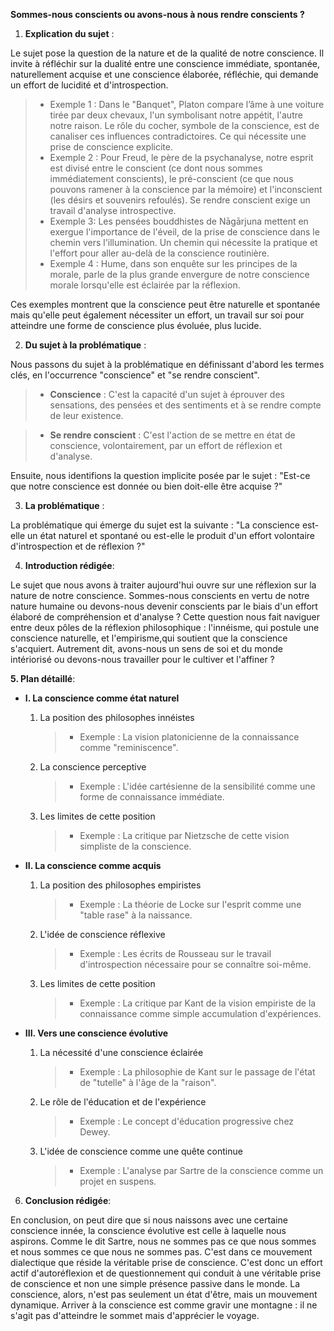 **Sommes-nous conscients ou avons-nous à nous rendre conscients ?**

1. **Explication du sujet** :

Le sujet pose la question de la nature et de la qualité de notre conscience. Il invite à réfléchir sur la dualité entre une conscience immédiate, spontanée, naturellement acquise et une conscience élaborée, réfléchie, qui demande un effort de lucidité et d'introspection. 

> - Exemple 1 : Dans le "Banquet", Platon compare l’âme à une voiture tirée par deux chevaux, l'un symbolisant notre appétit, l'autre notre raison. Le rôle du cocher, symbole de la conscience, est de canaliser ces influences contradictoires. Ce qui nécessite une prise de conscience explicite.
> - Exemple 2 : Pour Freud, le père de la psychanalyse, notre esprit est divisé entre le conscient (ce dont nous sommes immédiatement conscients), le pré-conscient (ce que nous pouvons ramener à la conscience par la mémoire) et l'inconscient (les désirs et souvenirs refoulés). Se rendre conscient exige un travail d'analyse introspective.
> - Exemple 3: Les pensées bouddhistes de Nāgārjuna mettent en exergue l'importance de l'éveil, de la prise de conscience dans le chemin vers l'illumination. Un chemin qui nécessite la pratique et l'effort pour aller au-delà de la conscience routinière.
> - Exemple 4 : Hume, dans son enquête sur les principes de la morale, parle de la plus grande envergure de notre conscience morale lorsqu'elle est éclairée par la réflexion.

Ces exemples montrent que la conscience peut être naturelle et spontanée mais qu'elle peut également nécessiter un effort, un travail sur soi pour atteindre une forme de conscience plus évoluée, plus lucide.

2. **Du sujet à la problématique** :

Nous passons du sujet à la problématique en définissant d'abord les termes clés, en l'occurrence "conscience" et "se rendre conscient".

> - **Conscience** : C'est la capacité d'un sujet à éprouver des sensations, des pensées et des sentiments et à se rendre compte de leur existence. 

> - **Se rendre conscient** : C'est l'action de se mettre en état de conscience, volontairement, par un effort de réflexion et d'analyse. 

Ensuite, nous identifions la question implicite posée par le sujet : "Est-ce que notre conscience est donnée ou bien doit-elle être acquise ?"

3. **La problématique** :

La problématique qui émerge du sujet est la suivante : "La conscience est-elle un état naturel et spontané ou est-elle le produit d'un effort volontaire d'introspection et de réflexion ?"

4. **Introduction rédigée**: 

Le sujet que nous avons à traiter aujourd'hui ouvre sur une réflexion sur la nature de notre conscience. Sommes-nous conscients en vertu de notre nature humaine ou devons-nous devenir conscients par le biais d'un effort élaboré de compréhension et d'analyse ? Cette question nous fait naviguer entre deux pôles de la réflexion philosophique : l'innéisme, qui postule une conscience naturelle, et l'empirisme,qui soutient que la conscience s'acquiert. Autrement dit, avons-nous un sens de soi et du monde intériorisé ou devons-nous travailler pour le cultiver et l'affiner ?

**5. Plan détaillé**:

* **I. La conscience comme état naturel**

    1. La position des philosophes innéistes
          > - Exemple : La vision platonicienne de la connaissance comme "reminiscence".
    
    2.  La conscience perceptive
          > - Exemple : L'idée cartésienne de la sensibilité comme une forme de connaissance immédiate.
    
    3.  Les limites de cette position
          > - Exemple : La critique par Nietzsche de cette vision simpliste de la conscience.

* **II. La conscience comme acquis**

    1. La position des philosophes empiristes
          > - Exemple : La théorie de Locke sur l'esprit comme une "table rase" à la naissance.
    
    2.  L'idée de conscience réflexive
          > - Exemple : Les écrits de Rousseau sur le travail d'introspection nécessaire pour se connaître soi-même.
    
    3.  Les limites de cette position
          > - Exemple : La critique par Kant de la vision empiriste de la connaissance comme simple accumulation d'expériences.

* **III. Vers une conscience évolutive**

    1. La nécessité d'une conscience éclairée
          > - Exemple : La philosophie de Kant sur le passage de l'état de "tutelle" à l'âge de la "raison".
    
    2.  Le rôle de l'éducation et de l'expérience
          > - Exemple : Le concept d'éducation progressive chez Dewey.
   
    3.  L'idée de conscience comme une quête continue
          > - Exemple : L'analyse par Sartre de la conscience comme un projet en suspens.

6. **Conclusion rédigée**: 

En conclusion, on peut dire que si nous naissons avec une certaine conscience innée, la conscience évolutive est celle à laquelle nous aspirons. Comme le dit Sartre, nous ne sommes pas ce que nous sommes et nous sommes ce que nous ne sommes pas. C'est dans ce mouvement dialectique que réside la véritable prise de conscience. C'est donc un effort actif d'autoréflexion et de questionnement qui conduit à une véritable prise de conscience et non une simple présence passive dans le monde. La conscience, alors, n'est pas seulement un état d'être, mais un mouvement dynamique. Arriver à la conscience est comme gravir une montagne : il ne s'agit pas d'atteindre le sommet mais d'apprécier le voyage.
